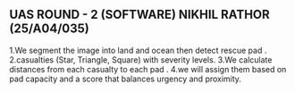  UAS ROUND - 2 (SOFTWARE)
 NIKHIL RATHOR
 (25/A04/035)
---
 1.We segment the image into land and ocean then detect rescue pad .
 2.casualties (Star, Triangle, Square) with severity levels.
 3.We calculate distances from each casualty to each pad .
 4.we will assign them based on pad capacity and a score that balances urgency and proximity.

